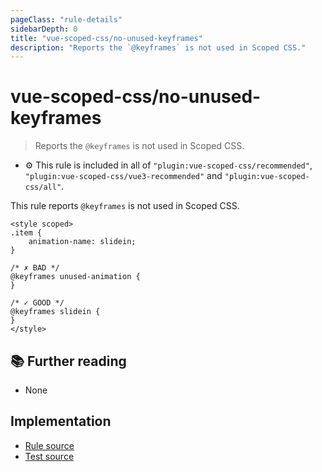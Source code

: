 ```yaml
---
pageClass: "rule-details"
sidebarDepth: 0
title: "vue-scoped-css/no-unused-keyframes"
description: "Reports the `@keyframes` is not used in Scoped CSS."
---
```

# vue-scoped-css/no-unused-keyframes

> Reports the `@keyframes` is not used in Scoped CSS.

- :gear: This rule is included in all of `"plugin:vue-scoped-css/recommended"`, `"plugin:vue-scoped-css/vue3-recommended"` and `"plugin:vue-scoped-css/all"`.

This rule reports `@keyframes` is not used in Scoped CSS.

<eslint-code-block :rules="{'vue-scoped-css/no-unused-keyframes': ['error']}">

```vue
<style scoped>
.item {
    animation-name: slidein;
}

/* ✗ BAD */
@keyframes unused-animation {
}

/* ✓ GOOD */
@keyframes slidein {
}
</style>
```

</eslint-code-block>

## :books: Further reading

- None

## Implementation

- [Rule source](https://github.com/future-architect/eslint-plugin-vue-scoped-css/blob/master/lib/rules/no-unused-keyframes.ts)
- [Test source](https://github.com/future-architect/eslint-plugin-vue-scoped-css/blob/master/tests/lib/rules/no-unused-keyframes.js)
